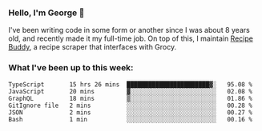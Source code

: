 ### Hello, I'm George 👋

I've been writing code in some form or another since I was about 8 years old, and recently made it my full-time job. On top of this, I maintain [Recipe Buddy](https://github.com/georgegebbett/recipe-buddy), a recipe scraper that interfaces with Grocy.  

<!--
**georgegebbett/georgegebbett** is a ✨ _special_ ✨ repository because its `README.md` (this file) appears on your GitHub profile.

Here are some ideas to get you started:

- 🔭 I’m currently working on ...
- 🌱 I’m currently learning ...
- 👯 I’m looking to collaborate on ...
- 🤔 I’m looking for help with ...
- 💬 Ask me about ...
- 📫 How to reach me: ...
- 😄 Pronouns: ...
- ⚡ Fun fact: ...
-->

### What I've been up to this week:
<!--START_SECTION:waka-->

```text
TypeScript       15 hrs 26 mins  ███████████████████████▓░   95.08 %
JavaScript       20 mins         ▓░░░░░░░░░░░░░░░░░░░░░░░░   02.08 %
GraphQL          18 mins         ▒░░░░░░░░░░░░░░░░░░░░░░░░   01.86 %
GitIgnore file   2 mins          ░░░░░░░░░░░░░░░░░░░░░░░░░   00.28 %
JSON             2 mins          ░░░░░░░░░░░░░░░░░░░░░░░░░   00.27 %
Bash             1 min           ░░░░░░░░░░░░░░░░░░░░░░░░░   00.16 %
```

<!--END_SECTION:waka-->
